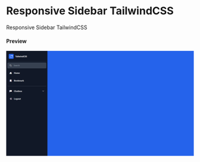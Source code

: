 # Responsive Sidebar TailwindCSS
Responsive Sidebar TailwindCSS

#### Preview

![Screenshoot 1](https://github.com/abdanzamzam/responsive-sidebar-tailwindcss/blob/main/preview/Screenshot%201.png)
